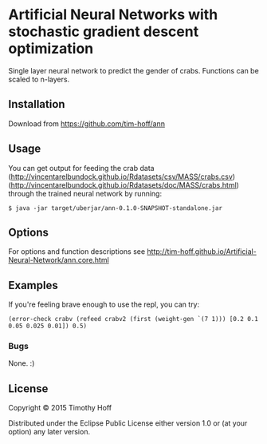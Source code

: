 # Artificial Neural Networks with stochastic gradient descent optimization

Single layer neural network to predict the gender of crabs. Functions can be scaled to n-layers.

## Installation

Download from https://github.com/tim-hoff/ann

## Usage

You can get output for feeding the crab data (http://vincentarelbundock.github.io/Rdatasets/csv/MASS/crabs.csv) (http://vincentarelbundock.github.io/Rdatasets/doc/MASS/crabs.html) through the trained neural network by running:

    $ java -jar target/uberjar/ann-0.1.0-SNAPSHOT-standalone.jar

## Options
For options and function descriptions see 
http://tim-hoff.github.io/Artificial-Neural-Network/ann.core.html

## Examples
If you're feeling brave enough to use the repl, you can try: 

    (error-check crabv (refeed crabv2 (first (weight-gen `(7 1))) [0.2 0.1 0.05 0.025 0.01]) 0.5)

### Bugs
None. :)

## License

Copyright © 2015 Timothy Hoff

Distributed under the Eclipse Public License either version 1.0 or (at
your option) any later version.
